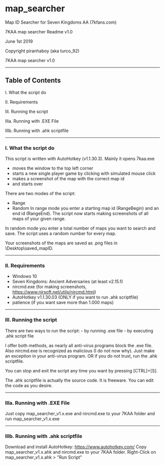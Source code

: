 # map_searcher
Map ID Searcher for Seven Kingdoms AA (7kfans.com)


7KAA map searcher Readme v1.0

June 1st 2019

Copyright piranhaboy (aka turco_92)

7KAA map searcher v1.0

---
## Table of Contents

I.	What the script do

II.	Requirements

III.	Running the script

IIIa.	Running with .EXE File

IIIb.	Running with .ahk scriptfile

---
### I. What the script do


This script is written with AutoHotkey (v1.1.30.3).
Mainly it opens 7kaa.exe
- moves the window to the top left corner 
- starts a new single player game by clicking with simulated mouse click
- makes a screenshot of the map with the correct map id 
- and starts over

There are two modes of the script:
* Range
* Random
In range mode you enter a starting map id (RangeBegin) and an end id (RangeEnd). The script now starts making screenshots of all maps of your given range.

In random mode you enter a total number of maps you want to search and save. The script uses a random number for every map.

Your screenshots of the maps are saved as .png files in \Desktop\saved_mapID.

---
### II. Requirements


- Windows 10
- Seven Kingdoms: Ancient Adversaries (at least v2.15.1)
- nircmd.exe (for making screenshots, https://www.nirsoft.net/utils/nircmd.html)
- AutoHotkey v1.1.30.03 (ONLY if you want to run .ahk scriptfile)
- patience (if you want save more than 1.000 maps)

---
### III. Running the script


There are two ways to run the script:
	- by running .exe file
	- by executing .ahk script file

I offer both methods, as nearly all anti-virus programs block the .exe file. Also nircmd.exe is recognized as malicious (I do not now why). Just make an exception in your anti-virus program.
OR
if you do not trust, run the .ahk scriptfile.

You can stop and exit the script any time you want by pressing [CTRL]+[S].

The .ahk scriptfile is actually the source code. It is freeware. You can edit the code as you desire.

---
### IIIa. Running with .EXE File


Just copy map_searcher_v1.x.exe and nircmd.exe to your 7KAA folder and run map_searcher_v1.x.exe

---
### IIIb. Running with .ahk scriptfile


Download and install AutoHotkey: https://www.autohotkey.com/
Copy map_searcher_v1.x.ahk and nircmd.exe to your 7KAA folder. Right-Click on map_searcher_v1.x.ahk > "Run Script"
